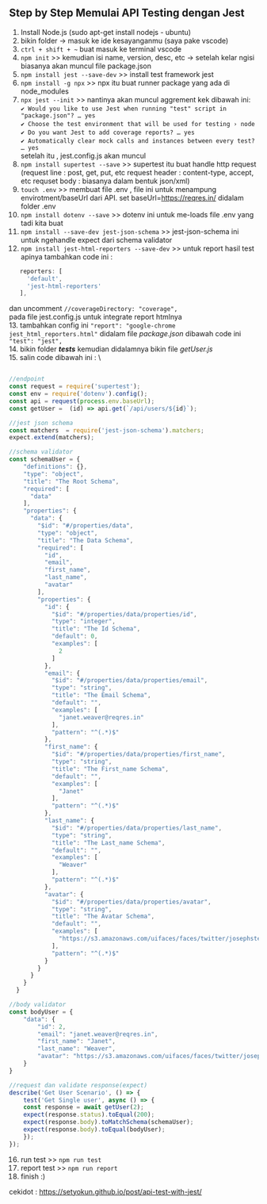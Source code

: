 ## Step by Step Memulai API Testing dengan Jest 

1. Install Node.js (sudo apt-get install nodejs - ubuntu)
2. bikin folder -> masuk ke ide kesayanganmu (saya pake vscode)
3. `ctrl + shift + ~` buat masuk ke terminal vscode
4. `npm init` >> kemudian isi name, version, desc, etc -> setelah kelar ngisi biasanya akan muncul file package.json
5. `npm install jest --save-dev` >> install test framework jest
6. `npm install -g npx` >> npx itu buat runner package yang ada di node_modules
7. `npx jest --init` >> nantinya akan muncul aggrement kek dibawah ini: \
`✔ Would you like to use Jest when running "test" script in "package.json"? … yes` \
`✔ Choose the test environment that will be used for testing › node` \
`✔ Do you want Jest to add coverage reports? … yes` \
`✔ Automatically clear mock calls and instances between every test? … yes` \
setelah itu , jest.config.js akan muncul
8. `npm install supertest --save` >> supertest itu buat handle http request
(request line : post, get, put, etc
request header : content-type, accept, etc
requset body : biasanya dalam bentuk json/xml)
9. `touch .env` >> membuat file .env , file ini untuk menampung envirotment/baseUrl dari API. set baseUrl=https://reqres.in/ didalam folder .env
10. `npm install dotenv --save` >> dotenv ini untuk me-loads file .env yang tadi kita buat
11. `npm install --save-dev jest-json-schema` >> jest-json-schema ini untuk ngehandle expect dari schema validator
12. `npm install jest-html-reporters --save-dev` >> untuk report hasil test apinya 
tambahkan code ini : 
```js
   reporters: [
     'default',
     'jest-html-reporters'
   ],
```   
   dan uncomment ` //coverageDirectory: "coverage", `\
  pada file jest.config.js untuk integrate report htmlnya \
13. tambahkan config ini `"report": "google-chrome jest_html_reporters.html"` didalam file *package.json* dibawah code ini`    "test": "jest",`\
14. bikin folder *__tests__* kemudian didalamnya bikin file *getUser.js* \
15. salin code dibawah ini : \
```javascript

//endpoint 
const request = require('supertest');
const env = require('dotenv').config();
const api = request(process.env.baseUrl);
const getUser =  (id) => api.get(`/api/users/${id}`);

//jest json schema
const matchers  = require('jest-json-schema').matchers;
expect.extend(matchers);

//schema validator
const schemaUser = {
    "definitions": {},
    "type": "object",
    "title": "The Root Schema",
    "required": [
      "data"
    ],
    "properties": {
      "data": {
        "$id": "#/properties/data",
        "type": "object",
        "title": "The Data Schema",
        "required": [
          "id",
          "email",
          "first_name",
          "last_name",
          "avatar"
        ],
        "properties": {
          "id": {
            "$id": "#/properties/data/properties/id",
            "type": "integer",
            "title": "The Id Schema",
            "default": 0,
            "examples": [
              2
            ]
          },
          "email": {
            "$id": "#/properties/data/properties/email",
            "type": "string",
            "title": "The Email Schema",
            "default": "",
            "examples": [
              "janet.weaver@reqres.in"
            ],
            "pattern": "^(.*)$"
          },
          "first_name": {
            "$id": "#/properties/data/properties/first_name",
            "type": "string",
            "title": "The First_name Schema",
            "default": "",
            "examples": [
              "Janet"
            ],
            "pattern": "^(.*)$"
          },
          "last_name": {
            "$id": "#/properties/data/properties/last_name",
            "type": "string",
            "title": "The Last_name Schema",
            "default": "",
            "examples": [
              "Weaver"
            ],
            "pattern": "^(.*)$"
          },
          "avatar": {
            "$id": "#/properties/data/properties/avatar",
            "type": "string",
            "title": "The Avatar Schema",
            "default": "",
            "examples": [
              "https://s3.amazonaws.com/uifaces/faces/twitter/josephstein/128.jpg"
            ],
            "pattern": "^(.*)$"
          }
        }
      }
    }
  }

//body validator
const bodyUser = {
    "data": {
        "id": 2,
        "email": "janet.weaver@reqres.in",
        "first_name": "Janet",
        "last_name": "Weaver",
        "avatar": "https://s3.amazonaws.com/uifaces/faces/twitter/josephstein/128.jpg"
    }
}

//request dan validate response(expect)
describe('Get User Scenario', () => {
    test('Get Single user', async () => {
    const response = await getUser(2);
    expect(response.status).toEqual(200);
    expect(response.body).toMatchSchema(schemaUser);
    expect(response.body).toEqual(bodyUser);
    });
});

```
16. run test >> `npm run test` 
17. report test >> `npm run report`
18. finish :)

cekidot : https://setyokun.github.io/post/api-test-with-jest/
